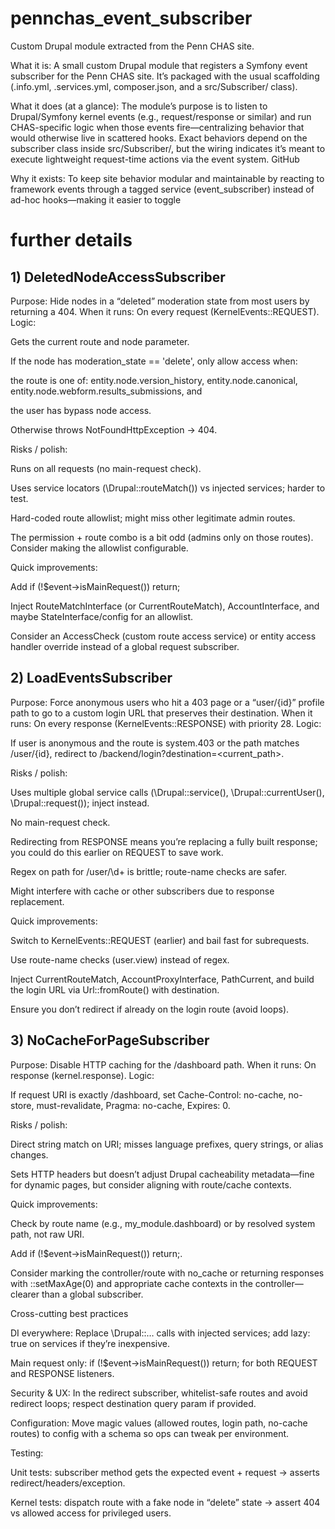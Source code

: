 # pennchas_event_subscriber

Custom Drupal module extracted from the Penn CHAS site.


What it is: A small custom Drupal module that registers a Symfony event subscriber for the Penn CHAS site. It’s packaged with the usual scaffolding (.info.yml, .services.yml, composer.json, and a src/Subscriber/ class). 

What it does (at a glance): The module’s purpose is to listen to Drupal/Symfony kernel events (e.g., request/response or similar) and run CHAS-specific logic when those events fire—centralizing behavior that would otherwise live in scattered hooks. Exact behaviors depend on the subscriber class inside src/Subscriber/, but the wiring indicates it’s meant to execute lightweight request-time actions via the event system. 
GitHub

Why it exists: To keep site behavior modular and maintainable by reacting to framework events through a tagged service (event_subscriber) instead of ad-hoc hooks—making it easier to toggle

# further details

## 1) DeletedNodeAccessSubscriber

Purpose: Hide nodes in a “deleted” moderation state from most users by returning a 404.
When it runs: On every request (KernelEvents::REQUEST).
Logic:

Gets the current route and node parameter.

If the node has moderation_state == 'delete', only allow access when:

the route is one of: entity.node.version_history, entity.node.canonical, entity.node.webform.results_submissions, and

the user has bypass node access.

Otherwise throws NotFoundHttpException → 404.

Risks / polish:

Runs on all requests (no main-request check).

Uses service locators (\Drupal::routeMatch()) vs injected services; harder to test.

Hard-coded route allowlist; might miss other legitimate admin routes.

The permission + route combo is a bit odd (admins only on those routes). Consider making the allowlist configurable.

Quick improvements:

Add if (!$event->isMainRequest()) return;

Inject RouteMatchInterface (or CurrentRouteMatch), AccountInterface, and maybe StateInterface/config for an allowlist.

Consider an AccessCheck (custom route access service) or entity access handler override instead of a global request subscriber.

## 2) LoadEventsSubscriber

Purpose: Force anonymous users who hit a 403 page or a “user/{id}” profile path to go to a custom login URL that preserves their destination.
When it runs: On every response (KernelEvents::RESPONSE) with priority 28.
Logic:

If user is anonymous and the route is system.403 or the path matches /user/{id}, redirect to /backend/login?destination=<current_path>.

Risks / polish:

Uses multiple global service calls (\Drupal::service(), \Drupal::currentUser(), \Drupal::request()); inject instead.

No main-request check.

Redirecting from RESPONSE means you’re replacing a fully built response; you could do this earlier on REQUEST to save work.

Regex on path for /user/\d+ is brittle; route-name checks are safer.

Might interfere with cache or other subscribers due to response replacement.

Quick improvements:

Switch to KernelEvents::REQUEST (earlier) and bail fast for subrequests.

Use route-name checks (user.view) instead of regex.

Inject CurrentRouteMatch, AccountProxyInterface, PathCurrent, and build the login URL via Url::fromRoute() with destination.

Ensure you don’t redirect if already on the login route (avoid loops).

## 3) NoCacheForPageSubscriber

Purpose: Disable HTTP caching for the /dashboard path.
When it runs: On response (kernel.response).
Logic:

If request URI is exactly /dashboard, set Cache-Control: no-cache, no-store, must-revalidate, Pragma: no-cache, Expires: 0.

Risks / polish:

Direct string match on URI; misses language prefixes, query strings, or alias changes.

Sets HTTP headers but doesn’t adjust Drupal cacheability metadata—fine for dynamic pages, but consider aligning with route/cache contexts.

Quick improvements:

Check by route name (e.g., my_module.dashboard) or by resolved system path, not raw URI.

Add if (!$event->isMainRequest()) return;.

Consider marking the controller/route with no_cache or returning responses with ::setMaxAge(0) and appropriate cache contexts in the controller—clearer than a global subscriber.

Cross-cutting best practices

DI everywhere: Replace \Drupal::… calls with injected services; add lazy: true on services if they’re inexpensive.

Main request only: if (!$event->isMainRequest()) return; for both REQUEST and RESPONSE listeners.

Security & UX: In the redirect subscriber, whitelist-safe routes and avoid redirect loops; respect destination query param if provided.

Configuration: Move magic values (allowed routes, login path, no-cache routes) to config with a schema so ops can tweak per environment.

Testing:

Unit tests: subscriber method gets the expected event + request → asserts redirect/headers/exception.

Kernel tests: dispatch route with a fake node in “delete” state → assert 404 vs allowed access for privileged users.

